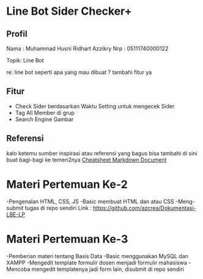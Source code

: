# Line Bot Sider Checker+

## Profil
Nama : Muhammad Husni Ridhart Azzikry
Nrp  : 05111740000122

Topik: Line Bot

re: line bot seperti apa yang mau dibuat ? tambahi fitur ya

## Fitur
- Check Sider berdasarkan Waktu Setting untuk mengecek Sider
- Tag All Member di grup
- Search Engine Gambar

## Referensi
kalo ketemu sumber inspirasi atau referensi yang bagus bisa tambahi di sini buat bagi-bagi ke temen2nya
[Cheatsheet Markdown Document](https://github.com/adam-p/markdown-here/wiki/Markdown-Cheatsheet)


# Materi Pertemuan Ke-2
-Pengenalan HTML, CSS, JS
-Basic membuat HTML dan atau CSS
-Meng-submit tugas di repo sendiri 
	Link : https://github.com/azcrea/Dokumentasi-LBE-LP

# Materi Pertemuan Ke-3
-Pemberian materi tentang Basis Data
-Basic menggunakan MySQL dan XAMPP
-Mengedit template formulir dosen menjadi formulir mahasiswa
-Mencoba mengedit templatenya jadi form lain, disubmit di repo sendiri